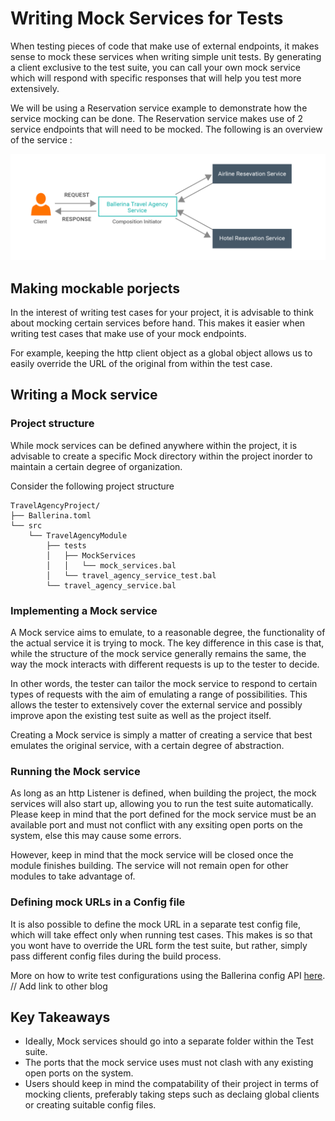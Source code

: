 # Writing Mock Services for Tests

When testing pieces of code that make use of external endpoints, it makes sense to mock these services when writing simple unit tests. By generating a client exclusive to the test suite, you can call your own mock service which will respond with specific responses that will help you test more extensively.

We will be using a Reservation service example to demonstrate how the service mocking can be done. The Reservation service makes use of 2 service endpoints that will need to be mocked. The following is an overview of the service :

![alt text](Writing_Mock_Services_For_Tests/Blog/service-composition.png)

## Making mockable porjects

In the interest of writing test cases for your project, it is advisable to think about mocking certain services before hand. This makes it easier when writing test cases that make use of your mock endpoints. 

For example, keeping the http client object as a global object allows us to easily override the URL of the original from within the test case.

## Writing a Mock service

### Project structure

While mock services can be defined anywhere within the project, it is advisable to create a specific Mock directory within the project inorder to maintain a certain degree of organization.

Consider the following project structure

```
TravelAgencyProject/
├── Ballerina.toml
└── src
    └── TravelAgencyModule
        ├── tests
        │   ├── MockServices
        │   │   └── mock_services.bal
        │   └── travel_agency_service_test.bal
        └── travel_agency_service.bal
```

### Implementing a Mock service

A Mock service aims to emulate, to a reasonable degree, the functionality of the actual service it is trying to mock. The key difference in this case is that, while the structure of the mock service generally remains the same, the way the mock interacts with different requests is up to the tester to decide.

In other words, the tester can tailor the mock service to respond to certain types of requests with the aim of emulating a range of possibilities. This allows the tester to extensively cover the external service and possibly improve apon the existing test suite as well as the project itself.

Creating a Mock service is simply a matter of creating a service that best emulates the original service, with a certain degree of abstraction.

### Running the Mock service

As long as an http Listener is defined, when building the project, the mock services will also start up, allowing you to run the test suite automatically. Please keep in mind that the port defined for the mock service must be an available port and must not conflict with any exsiting open ports on the system, else this may cause some errors.

However, keep in mind that the mock service will be closed once the module finishes building. The service will not remain open for other modules to take advantage of.

### Defining mock URLs in a Config file

It is also possible to define the mock URL in a separate test config file, which will take effect only when running test cases. This makes is so that you wont have to override the URL form the test suite, but rather, simply pass different config files during the build process. 

More on how to write test configurations using the Ballerina config API [here](). // Add link to other blog

## Key Takeaways

* Ideally, Mock services should go into a separate folder within the Test suite.
* The ports that the mock service uses must not clash with any existing open ports on the system.
* Users should keep in mind the compatability of their project in terms of mocking clients, preferably taking steps such as declaing global clients or creating suitable config files.

